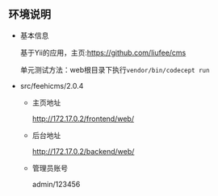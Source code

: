 ## 环境说明

* 基本信息

  基于Yii的应用，主页:https://github.com/liufee/cms

  单元测试方法：web根目录下执行`vendor/bin/codecept run`

* src/feehicms/2.0.4

  * 主页地址

    http://172.17.0.2/frontend/web/

  * 后台地址

    http://172.17.0.2/backend/web/

  * 管理员账号

    admin/123456




